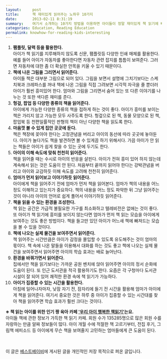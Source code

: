 ```yaml
---
layout:     post
title:      책 재미있게 읽어주는 노하우 10가지
date:       2013-02-11 8:31:19
summary:    여기서 소개하는 10가지 방법을 이용하면 아이들이 정말 재미있게 책 읽기에 빠질 수 있다.
categories: Education, Reading Education
permalink: knowhow-for-reading-kids-interesting
---
```



1. <strong>팸플릿, 달력 등을 활용한다.</strong>     
아이가 책 읽기를 지루해하지 않도록 신문, 팸플릿등 다양한 인쇄 매체를 활용한다. 예를 들어 아이가 자동차를 좋아한다면 자동차 관련 잡지를 틈틈이 보여준다. 그러면 자동차에 대한 좀 더 확실한 안목을 키울 수 있기 때문이다.
1. <strong>책에 나온 그림을 그리면서 읽어준다.</strong>     
아이들 책은 대부분 그림으로 되어 있다. 그림을 보면서 설명에 그치기보다는 스케치북과 크레파스를 꺼내 책에 나온 그림을 직접 그려보면 시각적 자극을 줄 뿐더러 아이가 훨씬 흥미있어 한다. 엄마와 그림을 그리면서 숨어 있는 또 다른 이야기를 나누는 것 또한 색다른 재미를 준다.
1. <strong>헝겊, 팝업 등 다양한 종류의 책을 읽어준다.</strong>     
아이에게 가능한 다양한 종류의 책을 접하게 하는 것이 좋다. 아이가 흥미를 보이는 책은 가리지 않고 가능한 모두 사주도록 한다. 헝겊으로 된 책, 동물 모양으로 된 책, 팝업북 등 천편일률적인 판형의 책이 아닌 다양한 책을 읽도록 한다.
1. <strong>마음껏 볼 수 있게 집안 곳곳에 둔다.</strong>     
책은 책장에 꽂아야 한다는 고정관념을 버리고 아이의 동선에 따라 곳곳에 놓아둔다. 아이가 놀다가도 책을 발견하면 볼 수 있게끔 하기 위해서다. 가끔 아이가 안 읽는 책들은 아이가 쉽게 찾을 수 있는 곳에 두기도 한다.
1. <strong>아이의 이해 속도에 맞춰 천천히 읽어준다.</strong>     
책을 읽어줄 때는 수시로 아이의 반응을 살핀다. 아이가 전혀 흥미 있어 하지 않는데 계속해서 읽는 것은 도움이 안 된다. 처음부터 끝까지 읽어야 한다는 강박관념을 버리고 아이와 교감하듯 이해 속도를 고려해 천천히 읽어준다.
1. <strong>엄마가 먼저 읽어보고 이야기하듯 읽어준다.</strong>     
아이에게 책을 읽어주기 전에 엄마가 먼저 책을 읽어본다. 엄마가 책의 내용을 어느 정도 이해하고 있는지가 중요하다. 책의 내용을 어느 정도 파악한 뒤 그냥 읽어주는 것이 아니라 아이의 언어로 쉽게 풀어서 이야기하듯 읽어준다.
1. <strong>책을 읽을 수 있는 환경을 조성한다.</strong>     
책 읽는 공간은 가급적 불필요한 가구를 최소화하고 텔레비전은 없애는 것이 좋다. 또 아이가 책 읽기에 흥미를 보이지 않는다면 엄마가 먼저 책 읽는 모습을 아이에게 보여주는 것도 좋은 방법이다. 책을 들고만 있던 아이가 어느새 책에 빠져드는 모습을 볼 수 있을 것이다.
1. <strong>책에 나오는 실제 물건을 보여주면서 읽어준다.</strong>     
책 읽어주는 시간만큼은 아이가 감정을 몰입할 수 있도록 유도해주는 것이 엄마의 몫이다. 책 속에 나온 말들을 이용해서 대화를 하는 것도 좋고 책에 나오는 실제 물건을 보여주면서 읽어주면 아이의 학습 효과는 배로 늘어난다.
1. <strong>환경을 바꿔가면서 읽어준다.</strong>     
집에서만 책을 읽기보다는 가까운 공원 벤치에 앉아 읽어주면 아이의 정서 순화에 도움이 된다. 또 인근 도서관을 적극 활용하기도 한다. 요즘은 각 구청마다 도서관 시설이 잘 되어 있어 쾌적한 환경 속에 책 읽기가 가능하다.
1. <strong>아이가 집중할 수 있는 시간을 활용한다.</strong>     
아침에 일어나자마자, 낮잠 자기 전, 잠자리에 들기 전 시간을 활용해 엄마가 아이에게 책을 읽어준다. 여기서 중요한 것은 하루 중 아이가 집중할 수 있는 시간대를 찾아 책을 읽어주면 학습 효과가 훨씬 크다는 것이다.


**※ 책 읽는 아이를 위한 인기 짱 육아 카페 ['우리 아이 행복한 책읽기'](http://cafe.naver.com/happyibook.cafe)는요.**     
아이들 책에 관한 정보가 가득한 책 읽기 카페. 회원 수가 135285명으로 많은 회원 수를 자랑하는 만큼 알짜 정보들이 많다. 아이 개월 수에 적절한 책 고르기부터, 전집 후기, 그림책 에피소드 등 아이에게 무슨 책을 보여줄지 고민하는 엄마들에게 큰 도움이 된다.


<br /><br />
이 글은 [베스트베이비](http://www.ibestbaby.co.kr)에 게시된 글을 개인적인 저장 목적으로 퍼온 글입니다.